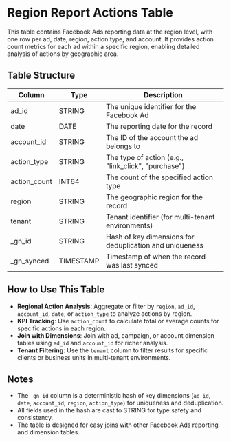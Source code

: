 # Region Report Actions Table

This table contains Facebook Ads reporting data at the region level, with one row per ad, date, region, action type, and account. It provides action count metrics for each ad within a specific region, enabling detailed analysis of actions by geographic area.

## Table Structure

| Column         | Type      | Description                                                                 |
|----------------|-----------|-----------------------------------------------------------------------------|
| ad_id          | STRING    | The unique identifier for the Facebook Ad                                   |
| date           | DATE      | The reporting date for the record                                           |
| account_id     | STRING    | The ID of the account the ad belongs to                                     |
| action_type    | STRING    | The type of action (e.g., "link_click", "purchase")                       |
| action_count   | INT64     | The count of the specified action type                                      |
| region         | STRING    | The geographic region for the record                                        |
| tenant         | STRING    | Tenant identifier (for multi-tenant environments)                           |
| _gn_id         | STRING    | Hash of key dimensions for deduplication and uniqueness                     |
| _gn_synced     | TIMESTAMP | Timestamp of when the record was last synced                                |

## How to Use This Table

- **Regional Action Analysis**: Aggregate or filter by `region`, `ad_id`, `account_id`, `date`, or `action_type` to analyze actions by region.
- **KPI Tracking**: Use `action_count` to calculate total or average counts for specific actions in each region.
- **Join with Dimensions**: Join with ad, campaign, or account dimension tables using `ad_id` and `account_id` for richer analysis.
- **Tenant Filtering**: Use the `tenant` column to filter results for specific clients or business units in multi-tenant environments.

## Notes

- The `_gn_id` column is a deterministic hash of key dimensions (`ad_id`, `date`, `account_id`, `region`, `action_type`) for uniqueness and deduplication.
- All fields used in the hash are cast to STRING for type safety and consistency.
- The table is designed for easy joins with other Facebook Ads reporting and dimension tables. 